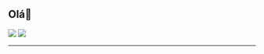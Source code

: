 ## Olá👋
<img src="https://i.pinimg.com/enabled_lo_mid/736x/3d/a1/ed/3da1ed268044ace04303b77bd1247e0f.jpg">
<img src="https://64.media.tumblr.com/141cdd2bd3b9ebcc93811ce69e22e398/0488966c5593f558-1d/s400x600/eed169a28d3e9c4ba4189d2e820581b50b347e24.gifv">
<hr></hr>
<!--
**kaiiaa/kaiiaa** is a ✨ _special_ ✨ repository because its `README.md` (this file) appears on your GitHub profile.

Here are some ideas to get you started:

- 🔭 I’m currently working on ...
- 🌱 I’m currently learning ...
- 👯 I’m looking to collaborate on ...
- 🤔 I’m looking for help with ...
- 💬 Ask me about ...
- 📫 How to reach me: ...
- 😄 Pronouns: ...
- ⚡ Fun fact: ...
-->
